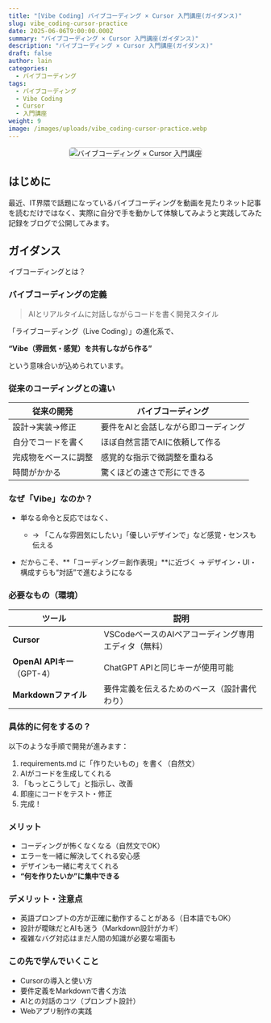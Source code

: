 ```yaml
---
title: "[Vibe Coding] バイブコーディング × Cursor 入門講座(ガイダンス)"
slug: vibe_coding-cursor-practice
date: 2025-06-06T9:00:00.000Z
summary: "バイブコーディング × Cursor 入門講座(ガイダンス)"
description: "バイブコーディング × Cursor 入門講座(ガイダンス)"
draft: false
author: lain
categories:
  - バイブコーディング
tags:
  - バイブコーディング
  - Vibe Coding
  - Cursor
  - 入門講座
weight: 9
image: /images/uploads/vibe_coding-cursor-practice.webp
---
```



<center>
<img src="/images/uploads/vibe_coding-cursor-practice.webp"
     alt="バイブコーディング × Cursor 入門講座"
     style="max-width:80%; height:auto; border:1px solid #ccc; border-radius:6px; " />
</center>



## はじめに

最近、IT界隈で話題になっているバイブコーディングを動画を見たりネット記事を読むだけではなく、実際に自分で手を動かして体験してみようと実践してみた記録をブログで公開してみます。


## ガイダンス

イブコーディングとは？

### バイブコーディングの定義

> AIとリアルタイムに対話しながらコードを書く開発スタイル

「ライブコーディング（Live Coding）」の進化系で、

**“Vibe（雰囲気・感覚）を共有しながら作る”**

という意味合いが込められています。


### 従来のコーディングとの違い

| 従来の開発           | バイブコーディング                   |
| -------------------- | ------------------------------------ |
| 設計→実装→修正       | 要件をAIと会話しながら即コーディング |
| 自分でコードを書く   | ほぼ自然言語でAIに依頼して作る       |
| 完成物をベースに調整 | 感覚的な指示で微調整を重ねる         |
| 時間がかかる         | 驚くほどの速さで形にできる           |


### なぜ「Vibe」なのか？

- 単なる命令と反応ではなく、
  - → 「こんな雰囲気にしたい」「優しいデザインで」など感覚・センスも伝える

- だからこそ、**「コーディング＝創作表現」**に近づく
→ デザイン・UI・構成すらも“対話”で進むようになる

### 必要なもの（環境）

| ツール                      | 説明                                                 |
| --------------------------- | ---------------------------------------------------- |
| **Cursor**                  | VSCodeベースのAIペアコーディング専用エディタ（無料） |
| **OpenAI APIキー**（GPT-4） | ChatGPT APIと同じキーが使用可能                      |
| **Markdownファイル**        | 要件定義を伝えるためのベース（設計書代わり）         |


### 具体的に何をするの？

以下のような手順で開発が進みます：

1. requirements.md に「作りたいもの」を書く（自然文）
2. AIがコードを生成してくれる
3. 「もっとこうして」と指示し、改善
4. 即座にコードをテスト・修正
5. 完成！



### メリット

- コーディングが怖くなくなる（自然文でOK）
- エラーを一緒に解決してくれる安心感
- デザインも一緒に考えてくれる
- **“何を作りたいか”に集中できる**



### デメリット・注意点

- 英語プロンプトの方が正確に動作することがある（日本語でもOK）
- 設計が曖昧だとAIも迷う（Markdown設計がカギ）
- 複雑なバグ対応はまだ人間の知識が必要な場面も


### この先で学んでいくこと

- Cursorの導入と使い方
- 要件定義をMarkdownで書く方法
- AIとの対話のコツ（プロンプト設計）
- Webアプリ制作の実践




<!--


## バイブコーディングとは何か

## Cursorとは？ VSCodeとの違い

## 実際に試した流れ（要件定義→開発→修正）

## 良かった点・注意点

## 実装したコードやスクショ

## 今後の展望や使いどころ




## 最初のとっかかりとしておすすめの進め方

1. 試したいテーマを決める

例：Hugo用の簡単なテンプレート／ToDo管理アプリ／地図と連携したUI設計

2. Markdownで要件定義を書く

```
# プロジェクト名：バイブToDo
## 機能概要
- タスクの追加・削除・完了チェック
- ローカルストレージ保存
- モバイル対応

## 技術
- HTML / CSS / JS
- UIはTailwind CSS
```

3. CursorにMarkdownを読み込ませて「コードを生成させる」

4. 修正を対話でやり取りして改善する

- 「もっと柔らかい色にしたい」

- 「保存機能を追加して」

- 「吹き出し風の説明つけて」

-->
